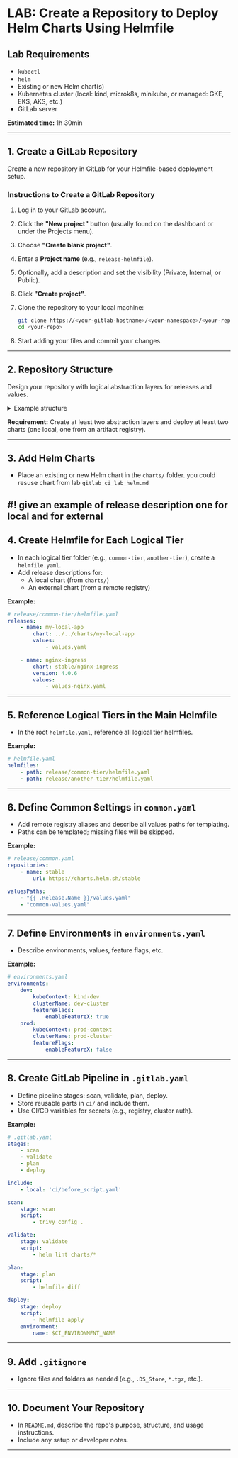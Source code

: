 
# LAB: Create a Repository to Deploy Helm Charts Using Helmfile

## Lab Requirements

- `kubectl`
- `helm`
- Existing or new Helm chart(s)
- Kubernetes cluster (local: kind, microk8s, minikube, or managed: GKE, EKS, AKS, etc.)
- GitLab server

**Estimated time:** 1h 30min

---

## 1. Create a GitLab Repository

Create a new repository in GitLab for your Helmfile-based deployment setup.

### Instructions to Create a GitLab Repository

1. Log in to your GitLab account.
2. Click the **"New project"** button (usually found on the dashboard or under the Projects menu).
3. Choose **"Create blank project"**.
4. Enter a **Project name** (e.g., `release-helmfile`).
5. Optionally, add a description and set the visibility (Private, Internal, or Public).
6. Click **"Create project"**.
7. Clone the repository to your local machine:

    ```sh
    git clone https://<your-gitlab-hostname>/<your-namespace>/<your-repo>.git
    cd <your-repo>
    ```

8. Start adding your files and commit your changes.

---

## 2. Repository Structure

Design your repository with logical abstraction layers for releases and values.

<details>
<summary>Example structure</summary>

```
release-helmfile/
├── ci/                  # GitLab CI YAML files and scripts
├── charts/              # Local Helm charts for development
├── release/             # Values for releases, organized by logical tiers
│   ├── common-tier/
│   │   ├── release-name1/
│   │   ├── release-name2/
│   │   └── helmfile.yaml
│   ├── another-tier/
│   │   ├── release-name1/
│   │   ├── release-name2/
│   │   └── helmfile.yaml
│   └── common.yaml      # Common Helmfile settings and values paths
├── .gitignore
├── .gitlab.yaml         # Main GitLab pipeline file
├── environments.yaml    # Environment-specific settings and feature flags
├── helmfile.yaml        # Main Helmfile referencing logical tiers
└── README.md
```
</details>

**Requirement:** Create at least two abstraction layers and deploy at least two charts (one local, one from an artifact registry).

---

## 3. Add Helm Charts

- Place an existing or new Helm chart in the `charts/` folder. you could resuse chart from lab `gitlab_ci_lab_helm.md`

#! give an example of release description one for local and for external
---

## 4. Create Helmfile for Each Logical Tier

- In each logical tier folder (e.g., `common-tier`, `another-tier`), create a `helmfile.yaml`.
- Add release descriptions for:
    - A local chart (from `charts/`)
    - An external chart (from a remote registry)

**Example:**

```yaml
# release/common-tier/helmfile.yaml
releases:
    - name: my-local-app
        chart: ../../charts/my-local-app
        values:
            - values.yaml

    - name: nginx-ingress
        chart: stable/nginx-ingress
        version: 4.0.6
        values:
            - values-nginx.yaml
```

---

## 5. Reference Logical Tiers in the Main Helmfile

- In the root `helmfile.yaml`, reference all logical tier helmfiles.

**Example:**

```yaml
# helmfile.yaml
helmfiles:
    - path: release/common-tier/helmfile.yaml
    - path: release/another-tier/helmfile.yaml
```

---

## 6. Define Common Settings in `common.yaml`

- Add remote registry aliases and describe all values paths for templating.
- Paths can be templated; missing files will be skipped.

**Example:**

```yaml
# release/common.yaml
repositories:
    - name: stable
        url: https://charts.helm.sh/stable

valuesPaths:
    - "{{ .Release.Name }}/values.yaml"
    - "common-values.yaml"
```

---

## 7. Define Environments in `environments.yaml`

- Describe environments, values, feature flags, etc.

**Example:**

```yaml
# environments.yaml
environments:
    dev:
        kubeContext: kind-dev
        clusterName: dev-cluster
        featureFlags:
            enableFeatureX: true
    prod:
        kubeContext: prod-context
        clusterName: prod-cluster
        featureFlags:
            enableFeatureX: false
```

---

## 8. Create GitLab Pipeline in `.gitlab.yaml`

- Define pipeline stages: scan, validate, plan, deploy.
- Store reusable parts in `ci/` and include them.
- Use CI/CD variables for secrets (e.g., registry, cluster auth).

**Example:**

```yaml
# .gitlab.yaml
stages:
    - scan
    - validate
    - plan
    - deploy

include:
    - local: 'ci/before_script.yaml'

scan:
    stage: scan
    script:
        - trivy config .

validate:
    stage: validate
    script:
        - helm lint charts/*

plan:
    stage: plan
    script:
        - helmfile diff

deploy:
    stage: deploy
    script:
        - helmfile apply
    environment:
        name: $CI_ENVIRONMENT_NAME
```

---

## 9. Add `.gitignore`

- Ignore files and folders as needed (e.g., `.DS_Store`, `*.tgz`, etc.).

---

## 10. Document Your Repository

- In `README.md`, describe the repo's purpose, structure, and usage instructions.
- Include any setup or developer notes.

---

